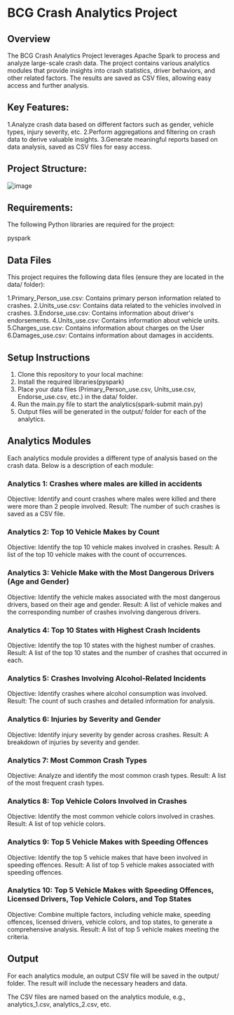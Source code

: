 # BCG Crash Analytics Project

## Overview
The BCG Crash Analytics Project leverages Apache Spark to process and analyze large-scale crash data. The project contains various analytics modules that provide insights into crash statistics, driver behaviors, and other related factors. The results are saved as CSV files, allowing easy access and further analysis.

## Key Features:
1.Analyze crash data based on different factors such as gender, vehicle types, injury severity, etc.
2.Perform aggregations and filtering on crash data to derive valuable insights.
3.Generate meaningful reports based on data analysis, saved as CSV files for easy access.

## Project Structure:

![image](https://github.com/user-attachments/assets/79dca2ef-fe1e-45d2-84b7-4d62285d8032)




## Requirements:

The following Python libraries are required for the project:

pyspark


## Data Files

This project requires the following data files (ensure they are located in the data/ folder):

1.Primary_Person_use.csv: Contains primary person information related to crashes.
2.Units_use.csv: Contains data related to the vehicles involved in crashes.
3.Endorse_use.csv: Contains information about driver's endorsements.
4.Units_use.csv: Contains information about vehicle units.
5.Charges_use.csv: Contains information about charges on the User
6.Damages_use.csv: Contains information about damages in accidents.



## Setup Instructions
1. Clone this repository to your local machine:
2. Install the required libraries(pyspark)
3. Place your data files (Primary_Person_use.csv, Units_use.csv, Endorse_use.csv, etc.) in the data/ folder.
4. Run the main.py file to start the analytics(spark-submit main.py)
5. Output files will be generated in the output/ folder for each of the analytics.


## Analytics Modules
Each analytics module provides a different type of analysis based on the crash data. Below is a description of each module:

### Analytics 1: Crashes where males are killed in accidents

Objective: Identify and count crashes where males were killed and there were more than 2 people involved.
Result: The number of such crashes is saved as a CSV file.

### Analytics 2: Top 10 Vehicle Makes by Count

Objective: Identify the top 10 vehicle makes involved in crashes.
Result: A list of the top 10 vehicle makes with the count of occurrences.

### Analytics 3: Vehicle Make with the Most Dangerous Drivers (Age and Gender)

Objective: Identify the vehicle makes associated with the most dangerous drivers, based on their age and gender.
Result: A list of vehicle makes and the corresponding number of crashes involving dangerous drivers.

### Analytics 4: Top 10 States with Highest Crash Incidents

Objective: Identify the top 10 states with the highest number of crashes.
Result: A list of the top 10 states and the number of crashes that occurred in each.

### Analytics 5: Crashes Involving Alcohol-Related Incidents

Objective: Identify crashes where alcohol consumption was involved.
Result: The count of such crashes and detailed information for analysis.

### Analytics 6: Injuries by Severity and Gender

Objective: Identify injury severity by gender across crashes.
Result: A breakdown of injuries by severity and gender.

### Analytics 7: Most Common Crash Types

Objective: Analyze and identify the most common crash types.
Result: A list of the most frequent crash types.

### Analytics 8: Top Vehicle Colors Involved in Crashes

Objective: Identify the most common vehicle colors involved in crashes.
Result: A list of top vehicle colors.

### Analytics 9: Top 5 Vehicle Makes with Speeding Offences

Objective: Identify the top 5 vehicle makes that have been involved in speeding offences.
Result: A list of top 5 vehicle makes associated with speeding offences.

### Analytics 10: Top 5 Vehicle Makes with Speeding Offences, Licensed Drivers, Top Vehicle Colors, and Top States

Objective: Combine multiple factors, including vehicle make, speeding offences, licensed drivers, vehicle colors, and top states, to generate a comprehensive analysis.
Result: A list of top 5 vehicle makes meeting the criteria.

## Output
For each analytics module, an output CSV file will be saved in the output/ folder. The result will include the necessary headers and data.

The CSV files are named based on the analytics module, e.g., analytics_1.csv, analytics_2.csv, etc.


